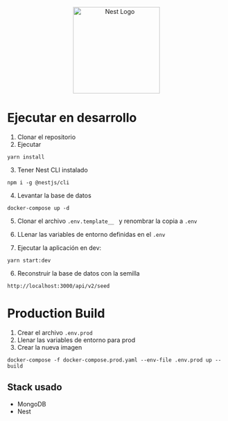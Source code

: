 <p align="center">
  <a href="http://nestjs.com/" target="blank"><img src="https://nestjs.com/img/logo-small.svg" width="200" alt="Nest Logo" /></a>
</p>

# Ejecutar en desarrollo
1. Clonar el repositorio
2. Ejecutar
```
yarn install
```
3. Tener Nest CLI instalado
```
npm i -g @nestjs/cli
```
4. Levantar la base de datos
```
docker-compose up -d
```
5. Clonar el archivo ```.env.template__ ``` y renombrar la copia a ```.env```

6. LLenar las variables de entorno definidas en el ```.env```

7. Ejecutar la aplicación en dev:
```
yarn start:dev
```

6. Reconstruir la base de datos con la semilla
```
http://localhost:3000/api/v2/seed
```

# Production Build
1. Crear el archivo ```.env.prod```
2. Llenar las variables de entorno para prod
3. Crear la nueva imagen
```
docker-compose -f docker-compose.prod.yaml --env-file .env.prod up --build
```

## Stack usado
* MongoDB
* Nest